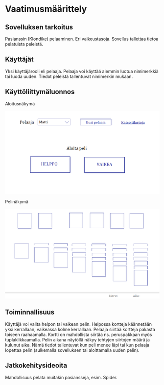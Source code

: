 # Vaatimusmäärittely

## Sovelluksen tarkoitus

Pasianssin (Klondike) pelaaminen. Eri vaikeustasoja. Sovellus tallettaa tietoa pelatuista peleistä.

## Käyttäjät

Yksi käyttäjärooli eli pelaaja. Pelaaja voi käyttää aiemmin luotua nimimerkkiä tai luoda uuden. Tiedot peleistä tallentuvat nimimerkin mukaan.

## Käyttöliittymäluonnos

Aloitusnäkymä

![](./kuvat/kayttoliittyma_hahmotelma1.png)

Pelinäkymä

![](./kuvat/kayttoliittyma_hahmotelma2.png)

## Toiminnallisuus

Käyttäjä voi valita helpon tai vaikean pelin. Helpossa kortteja käännetään yksi kerrallaan, vaikeassa kolme kerrallaan. Pelaaja siirtää kortteja pakasta toiseen raahaamalla. Kortti on mahdollista siirtää ns. peruspakkaan myös tuplaklikkaamalla. Pelin aikana näytöllä näkyy tehtyjen siirtojen määrä ja kulunut aika. Nämä tiedot tallentuvat kun peli menee läpi tai kun pelaaja lopettaa pelin (sulkemalla sovelluksen tai aloittamalla uuden pelin).

## Jatkokehitysideoita

Mahdollisuus pelata muitakin pasiansseja, esim. Spider.